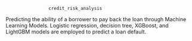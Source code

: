 					credit_risk_analysis


Predicting the ability of a borrower to pay back the loan through Machine Learning Models. Logistic regression, decision tree, XGBoost, and LightGBM models are employed to predict a loan default.
